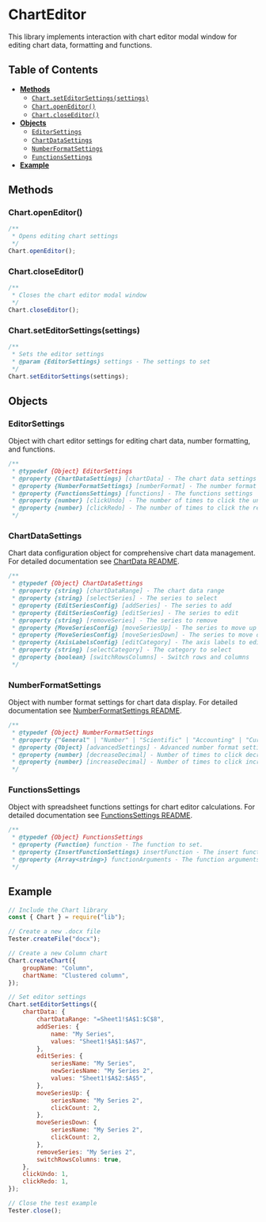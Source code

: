 # ChartEditor

This library implements interaction with chart editor modal window for editing chart data, formatting and functions.

## Table of Contents

-   [**Methods**](#methods)
    -   [`Chart.setEditorSettings(settings)`](#chartseteditorsettingssettings)
    -   [`Chart.openEditor()`](#chartopeneditor)
    -   [`Chart.closeEditor()`](#chartcloseeditor)
-   [**Objects**](#objects)
    -   [`EditorSettings`](#editorsettings)
    -   [`ChartDataSettings`](#chartdatasettings)
    -   [`NumberFormatSettings`](#numberformatsettings)
    -   [`FunctionsSettings`](#functionssettings)
-   [**Example**](#example)

## Methods

### Chart.openEditor()

```javascript
/**
 * Opens editing chart settings
 */
Chart.openEditor();
```

### Chart.closeEditor()

```javascript
/**
 * Closes the chart editor modal window
 */
Chart.closeEditor();
```

### Chart.setEditorSettings(settings)

```javascript
/**
 * Sets the editor settings
 * @param {EditorSettings} settings - The settings to set
 */
Chart.setEditorSettings(settings);
```

## Objects

### EditorSettings

Object with chart editor settings for editing chart data, number formatting, and functions.

```javascript
/**
 * @typedef {Object} EditorSettings
 * @property {ChartDataSettings} [chartData] - The chart data settings
 * @property {NumberFormatSettings} [numberFormat] - The number format settings
 * @property {FunctionsSettings} [functions] - The functions settings
 * @property {number} [clickUndo] - The number of times to click the undo button
 * @property {number} [clickRedo] - The number of times to click the redo button
 */
```

### ChartDataSettings

Chart data configuration object for comprehensive chart data management. For detailed documentation see [ChartData README](./chartdata/README.md).

```javascript
/**
 * @typedef {Object} ChartDataSettings
 * @property {string} [chartDataRange] - The chart data range
 * @property {string} [selectSeries] - The series to select
 * @property {EditSeriesConfig} [addSeries] - The series to add
 * @property {EditSeriesConfig} [editSeries] - The series to edit
 * @property {string} [removeSeries] - The series to remove
 * @property {MoveSeriesConfig} [moveSeriesUp] - The series to move up
 * @property {MoveSeriesConfig} [moveSeriesDown] - The series to move down
 * @property {AxisLabelsConfig} [editCategory] - The axis labels to edit
 * @property {string} [selectCategory] - The category to select
 * @property {boolean} [switchRowsColumns] - Switch rows and columns
 */
```


### NumberFormatSettings

Object with number format settings for chart data display. For detailed documentation see [NumberFormatSettings README](./numberformateditor/README.md).

```javascript
/**
 * @typedef {Object} NumberFormatSettings
 * @property {"General" | "Number" | "Scientific" | "Accounting" | "Currency" | "Short Date" | "Long Date" | "Time" | "Percentage" | "Fraction" | "Text" | "More formats"} [format] - The number format dropdown
 * @property {Object} [advancedSettings] - Advanced number format settings
 * @property {number} [decreaseDecimal] - Number of times to click decrease decimal button
 * @property {number} [increaseDecimal] - Number of times to click increase decimal button
 */
```

### FunctionsSettings

Object with spreadsheet functions settings for chart editor calculations. For detailed documentation see [FunctionsSettings README](../../../../edittoolbar/toolbar/hometab/functions/README.md).

```javascript
/**
 * @typedef {Object} FunctionsSettings
 * @property {Function} function - The function to set.
 * @property {InsertFunctionSettings} insertFunction - The insert function to set.
 * @property {Array<string>} functionArguments - The function arguments to set.
 */
```

## Example

```javascript
// Include the Chart library
const { Chart } = require("lib");

// Create a new .docx file
Tester.createFile("docx");

// Create a new Column chart
Chart.createChart({
    groupName: "Column",
    chartName: "Clustered column",
});

// Set editor settings
Chart.setEditorSettings({
    chartData: {
        chartDataRange: "=Sheet1!$A$1:$C$8",
        addSeries: {
            name: "My Series",
            values: "Sheet1!$A$1:$A$7",
        },
        editSeries: {
            seriesName: "My Series",
            newSeriesName: "My Series 2",
            values: "Sheet1!$A$2:$A$5",
        },
        moveSeriesUp: {
            seriesName: "My Series 2",
            clickCount: 2,
        },
        moveSeriesDown: {
            seriesName: "My Series 2",
            clickCount: 2,
        },
        removeSeries: "My Series 2",
        switchRowsColumns: true,
    },
    clickUndo: 1,
    clickRedo: 1,
});

// Close the test example
Tester.close();
```
